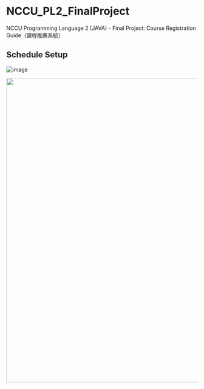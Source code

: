 # NCCU_PL2_FinalProject
NCCU Programming Language 2 (JAVA) - Final Project: Course Registration Guide（課程推薦系統）


## Schedule Setup

![image](https://drive.google.com/uc?export=view&id=1KyShRULGgiFt4kGtYsIAKdkb1Yya4bbV)





<img src="https://drive.google.com/file/d/1V5Fg6IJ3aNXoXOoUDUF-_l2r-dykmCkp/view?usp=sharing" width="800">
